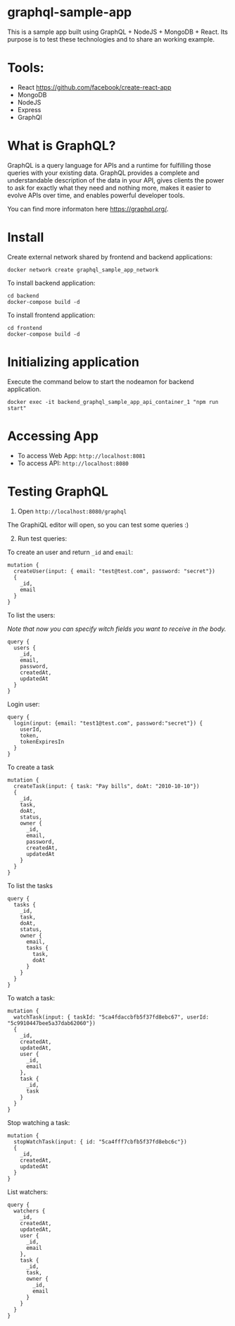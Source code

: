 # graphql-sample-app

This is a sample app built using GraphQL + NodeJS + MongoDB + React. Its purpose is to test these technologies and to share an working example.

# Tools:

- React https://github.com/facebook/create-react-app
- MongoDB
- NodeJS
- Express
- GraphQl

# What is GraphQL? 

GraphQL is a query language for APIs and a runtime for fulfilling those queries with your existing data. GraphQL provides a complete and understandable description of the data in your API, gives clients the power to ask for exactly what they need and nothing more, makes it easier to evolve APIs over time, and enables powerful developer tools.

You can find more informaton here https://graphql.org/.

# Install

Create external network shared by frontend and backend applications:

```
docker network create graphql_sample_app_network
```

To install backend application:

```
cd backend
docker-compose build -d
```

To install frontend application:

```
cd frontend
docker-compose build -d
```

# Initializing application

Execute the command below to start the nodeamon for backend application.

```
docker exec -it backend_graphql_sample_app_api_container_1 "npm run start"
```

# Accessing App

- To access Web App: `http://localhost:8081`
- To access API: `http://localhost:8080`

# Testing GraphQL

1. Open `http://localhost:8080/graphql`

The GraphiQL editor will open, so you can test some queries :)

2. Run test queries:

To create an user and return `_id` and `email`:

```
mutation {
  createUser(input: { email: "test@test.com", password: "secret"})
  {
    _id,
    email
  }
}
```

To list the users:

_Note that now you can specify witch fields you want to receive in the body._

```
query {
  users {
    _id,
    email,
    password,
    createdAt,
    updatedAt
  }
}
```

Login user:

```
query {
  login(input: {email: "test1@test.com", password:"secret"}) {
    userId,
    token,
    tokenExpiresIn
  }
}
```

To create a task 

```
mutation {
  createTask(input: { task: "Pay bills", doAt: "2010-10-10"})
  {
    _id,
    task,
    doAt,
    status,
    owner {
      _id,
      email,
      password,
      createdAt,
      updatedAt 
    }
  }
}
```

To list the tasks

```
query {
  tasks {
    _id,
    task,
    doAt,
    status,
    owner {
      email,
      tasks {
        task,
        doAt
      }
    }
  }
}
```

To watch a task:

```
mutation {
  watchTask(input: { taskId: "5ca4fdaccbfb5f37fd8ebc67", userId: "5c9910447bee5a37dab62060"})
  {
    _id,
    createdAt,
    updatedAt,
    user {
      _id,
      email
    },
    task {
      _id,
      task
    }
  }
}
```

Stop watching a task:

```
mutation {
  stopWatchTask(input: { id: "5ca4fff7cbfb5f37fd8ebc6c"})
  {
    _id,
    createdAt,
    updatedAt
  }
}
```

List watchers:

```
query {
  watchers {
  	_id,
    createdAt,
    updatedAt,
    user {
      _id, 
      email
    },
    task {
      _id, 
      task,
      owner {
        _id,
        email
      }
    }
  }
}
```